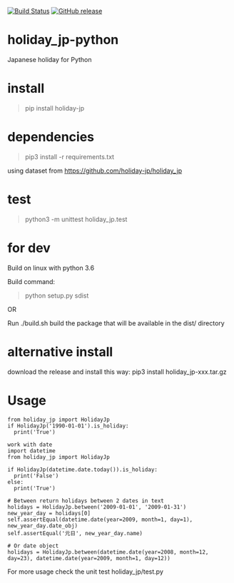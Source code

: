[![Build Status](https://travis-ci.org/LUXEYS/holiday_jp-python.svg?branch=master)](https://travis-ci.org/LUXEYS/holiday_jp-python)
 [![GitHub release](https://img.shields.io/github/release/LUXEYS/holiday_jp-python.svg)](https://github.com/LUXEYS/holiday_jp-python/releases)

# holiday_jp-python

Japanese holiday for Python

# install

> pip install holiday-jp


# dependencies
> pip3 install -r requirements.txt

using dataset from https://github.com/holiday-jp/holiday_jp

# test
> python3 -m unittest holiday_jp.test

# for dev
Build on linux with python 3.6

Build command:
> python setup.py sdist

OR

Run ./build.sh
build the package that will be available in the dist/ directory

# alternative install

download the release and install this way:
pip3 install holiday_jp-xxx.tar.gz

# Usage

```
from holiday_jp import HolidayJp
if HolidayJp('1990-01-01').is_holiday:
  print('True')

work with date
import datetime
from holiday_jp import HolidayJp

if HolidayJp(datetime.date.today()).is_holiday:
  print('False')
else:
  print('True')

# Between return holidays between 2 dates in text
holidays = HolidayJp.between('2009-01-01', '2009-01-31')
new_year_day = holidays[0]
self.assertEqual(datetime.date(year=2009, month=1, day=1), new_year_day.date_obj)
self.assertEqual('元日', new_year_day.name)

# Or date object
holidays = HolidayJp.between(datetime.date(year=2008, month=12, day=23), datetime.date(year=2009, month=1, day=12))
```

For more usage check the unit test holiday_jp/test.py
